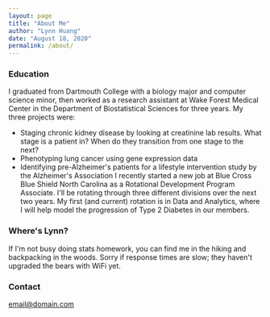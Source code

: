 ```yaml
---
layout: page
title: "About Me"
author: "Lynn Huang"
date: "August 18, 2020"
permalink: /about/
---
```


### Education  
I graduated from Dartmouth College with a biology major and computer science minor, then worked as a research assistant at Wake Forest Medical Center in the Department of Biostatistical Sciences for three years. My three projects were:  
* Staging chronic kidney disease by looking at creatinine lab results. What stage is a patient in? When do they transition from one stage to the next?
* Phenotyping lung cancer using gene expression data
* Identifying pre-Alzheimer's patients for a lifestyle intervention study by the Alzheimer's Association
I recently started a new job at Blue Cross Blue Shield North Carolina as a Rotational Development Program Associate. I'll be rotating through three different divisions over the next two years. My first (and current) rotation is in Data and Analytics, where I will help model the progression of Type 2 Diabetes in our members.

### Where's Lynn?  
If I'm not busy doing stats homework, you can find me in the hiking and backpacking in the woods. Sorry if response times are slow; they haven't upgraded the bears with WiFi yet.

### Contact  
[email@domain.com](mailto:lynnshuang94@gmail.com)
